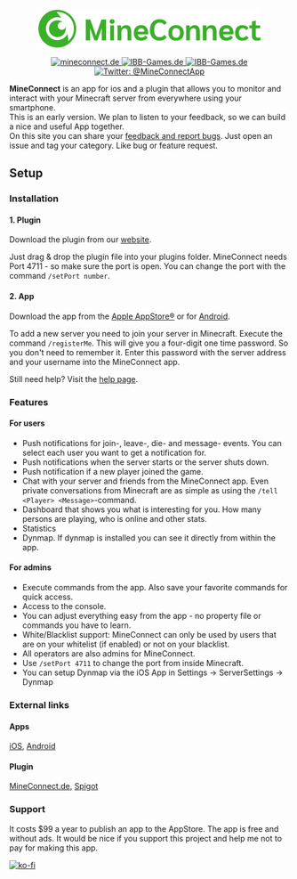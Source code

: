 <p align="center">
    <img src="Logo.png" width="400" max-width="90%" alt="Logo" />
</p>

<p align="center">
<a href="https://www.mineconnect.de">
        <img src="https://img.shields.io/badge/website-mineconnect-3AAF28.svg?style=flat" alt="mineconnect.de"/>
    </a>
    <a href="https://apps.apple.com/de/app/mineconnect/id1507676445">
        <img src="https://img.shields.io/badge/app-iOS-3AAF28.svg?style=flat" alt="IBB-Games.de"/>
    </a>
     </a>
    <a href="https://play.google.com/store/apps/details?id=de.coloniapp.mineconnect">
        <img src="https://img.shields.io/badge/app-Android-3AAF28.svg?style=flat" alt="IBB-Games.de"/>
    </a>

   <a href="https://twitter.com/mineconnectapp">
        <img src="https://img.shields.io/badge/twitter-@MineConnectApp-blue.svg?style=flat" alt="Twitter: @MineConnectApp" />
    </a>
</p>

 
**MineConnect** is an app for ios and a plugin that allows you to monitor and interact with your Minecraft server from everywhere using your smartphone.  
This is an early version. We plan to listen to your feedback, so we can build a nice and useful App together.  
On this site you can share your [feedback and report bugs](https://github.com/ichbinbenni/MineConnectAppPublic/issues). Just open an issue and tag your category. Like bug or feature request.

## Setup

### Installation

#### 1. Plugin

Download the plugin from our [website](https://mineconnect.de/versions.html).

Just drag & drop the plugin file into your plugins folder. MineConnect needs Port 4711 - so make sure the port is open. You can change the port with the command ```/setPort number```.


#### 2. App
Download the app from the [Apple AppStore®](https://apps.apple.com/de/app/mineconnect/id1507676445) or for [Android](https://play.google.com/store/apps/details?id=de.coloniapp.mineconnect).

To add a new server you need to join your server in Minecraft. Execute the command ```/registerMe```. This will give you a four-digit one time password. So you don't need to remember it. Enter this password with the server address and your username into the MineConnect app.

Still need help? Visit the [help page](help.md).

### Features

#### For users
- Push notifications for join-, leave-, die- and message- events. You can select each user you want to get a notification for.
- Push notifications when the server starts or the server shuts down.
- Push notification if a new player joined the game.
- Chat with your server and friends from the MineConnect app. Even private conversations from Minecraft are as simple as using the ```/tell <Player> <Message>```-command.
- Dashboard that shows you what is interesting for you. How many persons are playing, who is online and other stats.
- Statistics
- Dynmap. If dynmap is installed you can see it directly from within the app.

#### For admins
- Execute commands from the app. Also save your favorite commands for quick access.
- Access to the console.
- You can adjust everything easy from the app - no property file or commands you have to learn.
- White/Blacklist support: MineConnect can only be used by users that are on your whitelist (if enabled) or not on your blacklist.
- All operators are also admins for MineConnect.
- Use ```/setPort 4711``` to change the port from inside Minecraft.
- You can setup Dynmap via the iOS App in Settings -> ServerSettings -> Dynmap



### External links

#### Apps
[iOS](https://apps.apple.com/de/app/mineconnect/id1507676445), [Android](https://play.google.com/store/apps/details?id=de.coloniapp.mineconnect)

#### Plugin 
[MineConnect.de](https://mineconnect.de), [Spigot](https://www.spigotmc.org/resources/mineconnect.77957/)  

### Support
It costs $99 a year to publish an app to the AppStore. The app is free and without ads. It would be nice if you support this project and help me not to pay for making this app.

[![ko-fi](https://www.ko-fi.com/img/githubbutton_sm.svg)](https://ko-fi.com/O5O31JZNP)